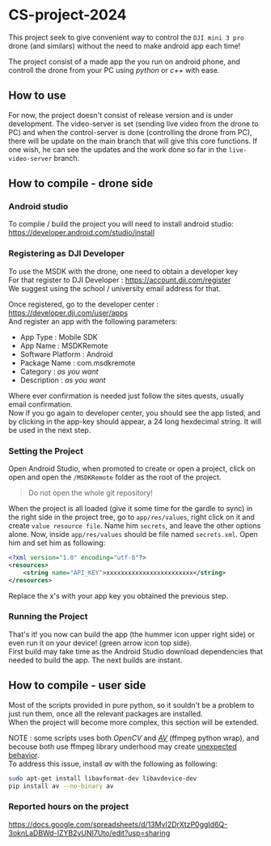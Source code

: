 # CS-project-2024
This project seek to give convenient way to control the `DJI mini 3 pro` drone (and similars) without the need to make android app each time!

The project consist of a made app the you run on android phone, and controll the drone from your PC using *python* or *c++* with ease.

## How to use
For now, the project doesn't consist of release version and is under development.
The video-server is set (sending live video from the drone to PC) and when the control-server is done (controlling the drone from PC),
there will be update on the main branch that will give this core functions.
If one wish, he can see the updates and the work done so far in the `live-video-server` branch.


## How to compile - drone side
### Android studio
To complie / build the project you will need to install android studio: https://developer.android.com/studio/install

### Registering as DJI Developer
To use the MSDK with the drone, one need to obtain a developer key <br>
For that register to DJI Developer : https://account.dji.com/register <br>
We suggest using the school / university email address for that.

Once registered, go to the developer center : https://developer.dji.com/user/apps <br>
And register an app with the following parameters:
* App Type : Mobile SDK
* App Name : MSDKRemote
* Software Platform : Android
* Package Name : com.msdkremote
* Category : *as you want*
* Description : *as you want*

Where ever confirmation is needed just follow the sites quests, usually email confirmation. <br>
Now if you go again to developer center, you should see the app listed, and by clicking in the app-key should appear,
a 24 long hexdecimal string. It will be used in the next step.

### Setting the Project 
Open Android Studio, when promoted to create or open a project, click on open and open the `/MSDKRemote` folder as the root of the project.
> Do not open the whole git repository!

When the project is all loaded (give it some time for the gardle to sync) in the right side in the project tree, go to `app/res/values`,
right click on it and create `value resource file`. Name him `secrets`, and leave the other options alone. Now, inside `app/res/values`
should be file named `secrets.xml`. Open him and set him as following:
```xml
<?xml version="1.0" encoding="utf-8"?>
<resources>
    <string name="API_KEY">xxxxxxxxxxxxxxxxxxxxxxxx</string>
</resources>
```
Replace the x's with your app key you obtained the previous step. 

### Running the Project
That's it! you now can build the app (the hummer icon upper right side) or even run it on your device! (green arrow icon top side). <br>
First build may take time as the Android Studio download dependencies that needed to build the app. The next builds are instant.

## How to compile - user side
Most of the scripts provided in pure python, so it souldn't be a problem to just run them, once all the relevant packages are installed. <br>
When the project will become more complex, this section will be extended.

NOTE : some scripts uses both *OpenCV* and [*AV*](https://pypi.org/project/av/) (ffmpeg python wrap), and becouse both use ffmpeg library underhood may create [unexpected behavior](https://stackoverflow.com/a/78482628). <br>
To address this issue, install *av* with the following as following:
```bash
sudo apt-get install libavformat-dev libavdevice-dev
pip install av --no-binary av
```

### Reported hours on the project
https://docs.google.com/spreadsheets/d/13MvI2DrXtzP0ggId6Q-3oknLaDBWd-IZYB2vUNI7Uto/edit?usp=sharing
